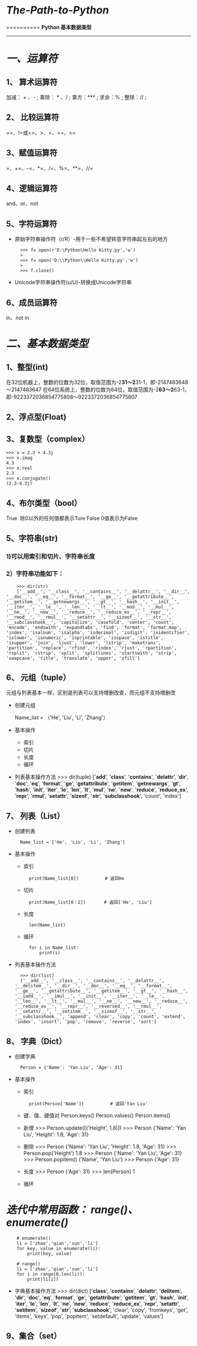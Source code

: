 # ***The-Path-to-Python***
==========
**Python 基本数据类型**
________
# ***一、运算符***

## 1、 算术运算符
加减： + 、- ;
乘除： * 、/ ;
乘方：*** ;
求余：% ;
整除：// ;

## 2、 比较运算符
==、!=或<>、>、<、>=、<=
## 3、赋值运算符
=、+=、-=、\*=、/=、%=、\**=、//=
## 4、逻辑运算符
and、or、not
## 5、字符运算符
* 原始字符串操作符（r/R）-用于一些不希望转意字符串起左右的地方

        >>> f= open(r'D:\Python\Hello Kitty.py','w')
        >
        >>> f= open('D:\\Python\\Hello Kitty.py','w')
        >
        >>> f.close()
* Unicode字符串操作符(u/U)-转换成Unicode字符串


## 6、成员运算符
in、not in

# ***二、基本数据类型***
## 1、整型(int)
在32位机器上，整数的位数为32位，取值范围为-2**31～2**31-1，即-2147483648～2147483647
在64位系统上，整数的位数为64位，取值范围为-2**63～2**63-1，即-9223372036854775808～9223372036854775807

## 2、浮点型(Float)

## 3、复数型（complex）

    >>> x = 2.3 + 4.3j
    >>> x.imag
    4.3
    >>> x.real
    2.3
    >>> x.conjugate()
    (2.3-4.3j)


## 4、布尔类型（bool）
True  除0以外的任何值都表示Ture
False 0值表示为False

## 5、字符串(str)
### 1)可以用索引和切片、字符串长度
### 2）字符串功能如下：
        >>> dir(str)
        ['__add__', '__class__', '__contains__', '__delattr__', '__dir__', '__doc__', '__eq__', '__format__', '__ge__', '__getattribute__', '__getitem__', '__getnewargs__', '__gt__', '__hash__', '__init__', '__iter__', '__le__', '__len__', '__lt__', '__mod__', '__mul__', '__ne__', '__new__', '__reduce__', '__reduce_ex__', '__repr__', '__rmod__', '__rmul__', '__setattr__', '__sizeof__', '__str__', '__subclasshook__', 'capitalize', 'casefold', 'center', 'count', 'encode', 'endswith', 'expandtabs', 'find', 'format', 'format_map', 'index', 'isalnum', 'isalpha', 'isdecimal', 'isdigit', 'isidentifier', 'islower', 'isnumeric', 'isprintable', 'isspace', 'istitle', 'isupper', 'join', 'ljust', 'lower', 'lstrip', 'maketrans', 'partition', 'replace', 'rfind', 'rindex', 'rjust', 'rpartition', 'rsplit', 'rstrip', 'split', 'splitlines', 'startswith', 'strip', 'swapcase', 'title', 'translate', 'upper', 'zfill']

## 6、 元组（tuple）

元组与列表基本一样，区别是列表可以支持增删改查，而元组不支持增删改

- 创建元组

    Name_list = （'He', 'Liu', 'Li', 'Zhang'）

- 基本操作
    - 索引
    - 切片
    - 长度
    - 循环
- 列表基本操作方法
        >>> dir(tuple)
        ['__add__', '__class__', '__contains__', '__delattr__', '__dir__', '__doc__', '__eq__', '__format__', '__ge__', '__getattribute__', '__getitem__', '__getnewargs__', '__gt__', '__hash__', '__init__', '__iter__', '__le__', '__len__', '__lt__', '__mul__', '__ne__', '__new__', '__reduce__', '__reduce_ex__', '__repr__', '__rmul__', '__setattr__', '__sizeof__', '__str__', '__subclasshook__', 'count', 'index']

## 7、 列表（List）

- 创建列表

        Name_list = ['He', 'Liu', 'Li', 'Zhang']

- 基本操作
    - 索引

            print(Name_list[0])          # 返回He

    - 切片

            print(Name_list[0：2])       # 返回['He', 'Liu']

    - 长度

            len(Name_list)

    - 循环

            for i in Name_list:
                print(i)

- 列表基本操作方法

        >>> dir(list)
        ['__add__', '__class__', '__contains__', '__delattr__', '__delitem__', '__dir__', '__doc__', '__eq__', '__format__', '__ge__', '__getattribute__', '__getitem__', '__gt__', '__hash__', '__iadd__', '__imul__', '__init__', '__iter__', '__le__', '__len__', '__lt__', '__mul__', '__ne__', '__new__', '__reduce__', '__reduce_ex__', '__repr__', '__reversed__', '__rmul__', '__setattr__', '__setitem__', '__sizeof__', '__str__', '__subclasshook__', 'append', 'clear', 'copy', 'count', 'extend', 'index', 'insert', 'pop', 'remove', 'reverse', 'sort']


## 8、 字典（Dict）

- 创建字典

        Person = {'Name': 'Yan Liu', 'Age': 31}

- 基本操作
    - 索引

            print(Person['Name'])          # 返回'Yan Liu'

    - 键、值、键值对
            Person.keys()
            Person.values()
            Person.items()
    - 新增
            >>> Person.update([('Height', 1.8)])
            >>> Person
            {'Name': 'Yan Liu', 'Height': 1.8, 'Age': 31}
    - 删除
            >>> Person
            {'Name': 'Yan Liu', 'Height': 1.8, 'Age': 31}
            >>> Person.pop('Height')
            1.8
            >>> Person
            {'Name': 'Yan Liu', 'Age': 31}
            >>> Person.popitem()
            ('Name', 'Yan Liu')
            >>> Person
            {'Age': 31}
    - 长度
            >>> Person
            {'Age': 31}
            >>> len(Person)
            1

    - 循环

***迭代中常用函数： range()、  enumerate()***
========

        # enumerate()
        li = ['zhao','qian','sun','li']
        for key, value in enumerate(li):
            print(key, value)

        # range()
        li = ['zhao','qian','sun','li']
        for i in range(0,len(li)):
            print(li[i])

- 字典基本操作方法
        >>> dir(dict)
        ['__class__', '__contains__', '__delattr__', '__delitem__', '__dir__', '__doc__', '__eq__', '__format__', '__ge__', '__getattribute__', '__getitem__', '__gt__', '__hash__', '__init__', '__iter__', '__le__', '__len__', '__lt__', '__ne__', '__new__', '__reduce__', '__reduce_ex__', '__repr__', '__setattr__', '__setitem__', '__sizeof__', '__str__', '__subclasshook__', 'clear', 'copy', 'fromkeys', 'get', 'items', 'keys', 'pop', 'popitem', 'setdefault', 'update', 'values']

## 9、集合（set）
